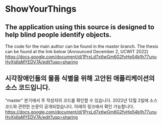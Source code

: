 # ShowYourThings
## The application using this source is designed to help blind people identify objects. ##
The code for the main author can be found in the master branch.
The thesis can be found at the link below (Announced December 2, UCWIT 2022)
https://docs.google.com/document/d/1PrxLd7xtIwGm6G2fyHp54b1h77unuHvXjdIaMYEDV7A/edit?usp=sharing

## 시각장애인들의 물품 식별을 위해 고안된 애플리케이션의 소스 코드입니다. ##
"master" 분기에서 주 작성자의 코드를 확인할 수 있습니다.
2022년 12월 2일에 소스 코드와 관련한 논문이 공개되었습니다. 아래의 링크에서 확인 가능합니다.
https://docs.google.com/document/d/1PrxLd7xtIwGm6G2fyHp54b1h77unuHvXjdIaMYEDV7A/edit?usp=sharing
